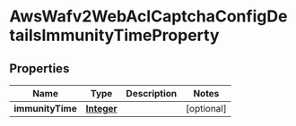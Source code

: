 

# AwsWafv2WebAclCaptchaConfigDetailsImmunityTimeProperty


## Properties

| Name | Type | Description | Notes |
|------------ | ------------- | ------------- | -------------|
|**immunityTime** | [**Integer**](Integer.md) |  |  [optional] |



